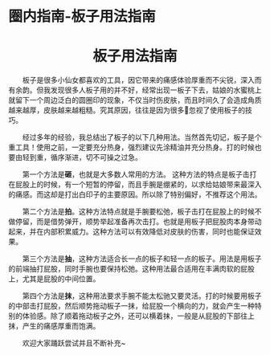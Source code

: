 # 圈内指南-板子用法指南

# <center>板子用法指南</center>

&emsp;&emsp;板子是很多小仙女都喜欢的工具，因它带来的痛感体验厚重而不尖锐，深入而有余韵。但我发现很多人板子用的并不好，经常出现一板子下去，姑娘的水蜜桃上就留下一个周边泛白的圆圈印的现象，不仅当时伤皮肤，而且时间久了会造成角质越来越厚，皮肤越来越粗糙。究其原因，往往是因为很多🐷忽视了使用板子的技巧。

&emsp;&emsp;经过多年的经验，我总结出了板子的以下几种用法。当然首先切记，板子是个重工具！使用之前，一定要充分热身，强烈建议先涂精油并充分热身。打的时候也要由轻到重，循序渐进，切不可操之过急。

&emsp;&emsp;第一个方法是**砸**，也就是大多数人常用的方法。 这种方法的特点是板子击打在屁股上的时候，有一个短暂的停留，而且手腕是绷紧的，以求给姑娘带来最深入的痛感。而这却是打出白印子的主要原因。所以除了特别偏好，不推荐这个用法。

&emsp;&emsp;第二个方法是**拍**。这种方法特点就是手腕要松弛，板子击打在屁股上的时候不做停留，而是借势弹开，顺势举起准备再次击打。也就是用板子把屁股肉本身带动起来，并在内部积累威力。这种方法可以有效降低对皮肤的伤害，同时也能保证效果。

&emsp;&emsp;第三个方法是**抽**，这种方法适合长一点的板子和轻一点的板子。用法是用板子的前端抽打屁股，同时手腕也要保持松弛。这种用法最合适用在丰满肉软的屁股上，尤其是屁股的中间位置。

&emsp;&emsp;第四个方法是**抹**，这种用法要求手腕不能太松驰又要灵活。打的时候要用板子的中部击打屁股，然后顺势拖动板子一抹，给屁股一个横向的力，就会产生一种特别的体验感。除了顺着拖动板子之外，还可以横着抹，一般是从屁股的下部往上抹，产生的痛感厚重而饱满。

&emsp;&emsp;​欢迎大家踊跃尝试并且不断补充~
